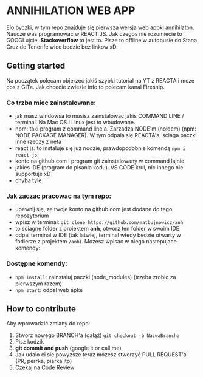 # ANNIHILATION WEB APP

Elo byczki, w tym repo znajduje się pierwsza wersja web appki annihilaton. Naucze was programowac w REACT JS. Jak czegos nie rozumiecie to GOOGLujcie. **Stackoverflow** to jest to. Pisze to offline w autobusie do Stana Cruz de Tenerife wiec bedzie bez linkow xD.

## Getting started
Na początek polecam objerzeć jakiś szybki tutorial na YT z REACTA i moze cos z GITa. Jak chcecie zwiezle info to polecam kanal Fireship.

### Co trzba miec zainstalowane:
- jak masz windowsa to musisz zainstalowac jakis COMMAND LINE / terminal. Na Mac OS i Linux jest to wbudowane.
- npm: taki program z command line'a. Zarzadza NODE'm (nołdem) (npm: NODE PACKAGE MANAGER). W tym odpala się REACTA'a, sciaga paczki inne rzeczy z neta
- react js: to instaluje się juz nodzie, prawdopodobnie komendą `npm i react-js`.
- konto na github.com i program git zainstalowany w command lajnie
- jakies IDE (program do pisania kodu). VS CODE krul, nic innego nie supportuje xD
- chyba tyle

### Jak zaczac pracowac na tym repo:
- upewnij się, ze twoje konto na github.com jest dodane do tego repozytorium
- wpisz w terminal: `git clone https://github.com/matbujnowicz/anh`
- to sciagne folder z projektem **anh**, otworz ten folder w swoim IDE
- odpal terminal w IDE (tak latwiej, terminal wtedy bedzie otwarty w fodlerze z projektem `/anh`). Mozesz wpisac w niego nastepujace komendy:

### Dostępne komendy:
- `npm install`: zainstaluj paczki (node_modules) (trzeba zrobic za pierwszym razem)
- `npm start`: odpal web apke

## How to contribute
Aby wprowadzić zmiany do repo:

1. Stworz nowego BRANCH'a (gałąź) `git checkout -b NazwaBrancha`
2. Pisz kodzik
3. **git commit and push** (google it or call me)
4. Jak udalo ci sie powyzsze teraz mozesz stworzyć PULL REQUEST'a (PR, perrka, piarka itp)
5. Czekaj na Code Review

